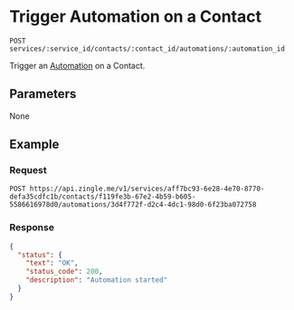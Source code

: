 # Trigger Automation on a  Contact

    POST services/:service_id/contacts/:contact_id/automations/:automation_id
    
Trigger an [Automation] on a Contact. 





## Parameters
None

## Example
### Request

    POST https://api.zingle.me/v1/services/aff7bc93-6e28-4e70-8770-defa35cdfc1b/contacts/f119fe3b-67e2-4b59-b605-5586616978d0/automations/3d4f772f-d2c4-4dc1-98d0-6f23ba072758

### Response
``` json
{
  "status": {
    "text": "OK",
    "status_code": 200,
    "description": "Automation started"
  }
}
```

[Automation]: /automations/README.md
